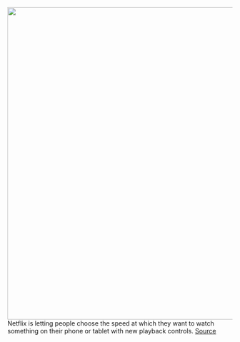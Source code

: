 <img src='https://cdn.vox-cdn.com/thumbor/5ywOoYk6SHPU6mrcL1_eG8MjBOw=/0x0:2040x1360/1200x800/filters:focal(857x517:1183x843)/cdn.vox-cdn.com/uploads/chorus_image/image/67139063/acastro_181101_1777_netflix_0002.0.jpg' width='700px' /><br/>
Netflix is letting people choose the speed at which they want to watch something on their phone or tablet with new playback controls.
<a href='https://www.theverge.com/2020/7/31/21348693/netflix-playback-speed-slow-fast-mobile-android-web-tv-streaming'> Source <a/>